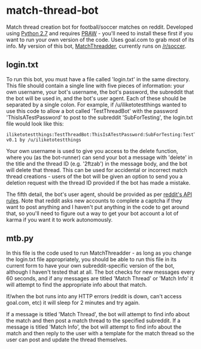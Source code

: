 match-thread-bot
================

Match thread creation bot for football/soccer matches on reddit. Developed using [Python 2.7](https://www.python.org/download/releases/2.7.7/) and requires [PRAW](https://praw.readthedocs.org/en/v2.1.16/) - you'll need to install these first if you want to run your own version of the code. Uses goal.com to grab most of its info. My version of this bot, [MatchThreadder](http://www.reddit.com/user/MatchThreadder), currently runs on [/r/soccer](http://www.reddit.com/r/soccer).


login.txt
-----

To run this bot, you must have a file called 'login.txt' in the same directory. This file should contain a single line with five pieces of information: your own username, your bot's username, the bot's password, the subreddit that the bot will be used in, and the bot's user agent. Each of these should be separated by a single colon. For example, if /u/iliketotestthings wanted to use this code to allow a bot called 'TestThreadBot' with the password 'ThisIsATestPassword' to post to the subreddit 'SubForTesting', the login.txt file would look like this:

    iliketotestthings:TestThreadBot:ThisIsATestPassword:SubForTesting:TestThreadBot v0.1 by /u/iliketotestthings

    
Your own username is used to give you access to the delete function, where you (as the bot-runner) can send your bot a message with 'delete' in the title and the thread ID (e.g. '2ftzab') in the message body, and the bot will delete that thread. This can be used for accidental or incorrect match thread creations - users of the bot will be given an option to send you a deletion request with the thread ID provided if the bot has made a mistake.

The fifth detail, the bot's user agent, should be provided as per [reddit's API rules](https://github.com/reddit/reddit/wiki/API). Note that reddit asks new accounts to complete a captcha if they want to post anything and I haven't put anything in the code to get around that, so you'll need to figure out a way to get your bot account a lot of karma if you want it to work autonomously.

mtb.py
-----

In this file is the code used to run MatchThreadder - as long as you change the login.txt file appropriately, you should be able to run this file in its current form to have your own subreddit-specific version of the bot, although I haven't tested that at all. The bot checks for new messages every 60 seconds, and if any messages are titled 'Match Thread' or 'Match Info' it will attempt to find the appropriate info about that match.

If/when the bot runs into any HTTP errors (reddit is down, can't access goal.com, etc) it will sleep for 2 minutes and try again.

If a message is titled 'Match Thread', the bot will attempt to find info about the match and then post a match thread to the specified subreddit. If a message is titled 'Match Info', the bot will attempt to find info about the match and then reply to the user with a template for the match thread so the user can post and update the thread themselves.
